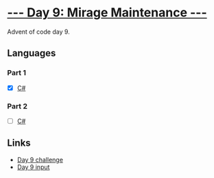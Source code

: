 # [--- Day 9: Mirage Maintenance ---](https://adventofcode.com/2023/day/9)

Advent of code day 9.

## Languages

### Part 1

- [x] [C#](day-09-part1.csx)

### Part 2

- [ ] [C#](day-09-part2.csx)

## Links

- [Day 9 challenge](https://adventofcode.com/2023/day/9)
- [Day 9 input](https://adventofcode.com/2023/day/9/input)
